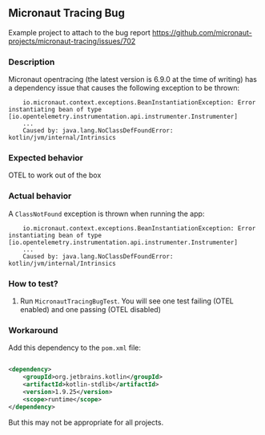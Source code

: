 ## Micronaut Tracing Bug

Example project to attach to the bug report https://github.com/micronaut-projects/micronaut-tracing/issues/702

### Description

Micronaut opentracing (the latest version is 6.9.0 at the time of writing) has a dependency issue that causes the
following exception to be thrown:

```
    io.micronaut.context.exceptions.BeanInstantiationException: Error instantiating bean of type [io.opentelemetry.instrumentation.api.instrumenter.Instrumenter]
    ...
    Caused by: java.lang.NoClassDefFoundError: kotlin/jvm/internal/Intrinsics
```

### Expected behavior

OTEL to work out of the box

### Actual behavior

A `ClassNotFound` exception is thrown when running the app:

```
    io.micronaut.context.exceptions.BeanInstantiationException: Error instantiating bean of type [io.opentelemetry.instrumentation.api.instrumenter.Instrumenter]
    ...
    Caused by: java.lang.NoClassDefFoundError: kotlin/jvm/internal/Intrinsics
```

### How to test?

1. Run `MicronautTracingBugTest`. You will see one test failing (OTEL enabled) and one passing (OTEL disabled)

### Workaround

Add this dependency to the `pom.xml` file:

```xml

<dependency>
    <groupId>org.jetbrains.kotlin</groupId>
    <artifactId>kotlin-stdlib</artifactId>
    <version>1.9.25</version>
    <scope>runtime</scope>
</dependency>
```

But this may not be appropriate for all projects.